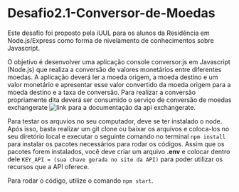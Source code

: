 # Desafio2.1-Conversor-de-Moedas

Este desafio foi proposto pela iUUL para os alunos da Residência em Node.js/Express como forma de nivelamento de conhecimentos sobre Javascript.

O objetivo é desenvolver uma aplicação console conversor.js em Javascript (Node.js) que realiza a
conversão de valores monetários entre diferentes moedas. A aplicação deverá ler a moeda origem,
a moeda destino e um valor monetário e apresentar esse valor convertido da moeda origem para
a moeda destino e a taxa de conversão. Para realizar a conversão propriamente dita deverá ser
consumido o serviço de conversão de moedas exchangerate ![link para a documentação da api exchangerate](https://www.exchangerate-api.com/docs/overview).

Para testar os arquvios no seu computador, deve se ter instalado o node. Após isso, basta realizar um git clone ou baixar os arquivos e coloca-los no seu diretório local e executar o seguinte comando no terminal ``` npm install ``` para instalar os pacotes necessários para rodar os códigos. Assim que os pacotes forem instalados, você deve criar um arquivo **.env** e colocar dentro dele ```KEY_API = (sua chave gerada no site da API)``` para poder utilizar os recursos que a API oferece.

Para rodar o código, utilize o comando ``` npm start ```.


